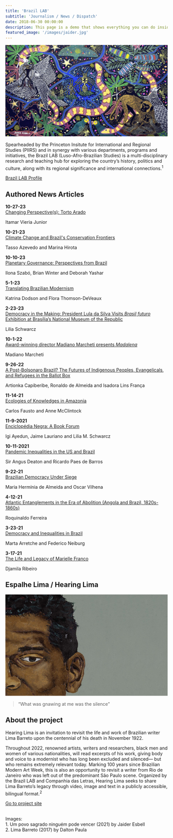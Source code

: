 ```yaml
---
title: 'Brazil LAB'
subtitle: 'Journalism / News / Dispatch'
date: 2018-06-30 00:00:00
description: This page is a demo that shows everything you can do inside portfolio and blog posts.
featured_image: '/images/jaider.jpg'
---
```


![](/images/jaider.jpg)

Spearheaded by the Princeton Insitute for International and Regional Studies (PIIRS) and in synergy with various departments, programs and initiatives, the Brazil LAB (Luso-Afro-Brazilian Studies) is a multi-disciplinary research and teaching hub for exploring the country’s history, politics and culture, along with its regional significance and international connections.<sup>1<sup>

[Brazil LAB Profile](https://brazillab.princeton.edu/people/daniel-persia)

## Authored News Articles

**10-27-23** <br>
[Changing Perspective(s): Torto Arado](https://brazillab.princeton.edu/news/changing-perspectives-brazilian-writer-itamar-vieira-junior-torto-arado)

Itamar Vieria Junior

**10-21-23** <br>
[Climate Change and Brazil's Conservation Frontiers](https://brazillab.princeton.edu/news/climate-change-and-brazils-conservation-frontiers)

Tasso Azevedo and Marina Hirota

**10-10-23** <br>
[Planetary Governance: Perspectives from Brazil](https://brazillab.princeton.edu/news/brazil-crossroads)

Ilona Szabó, Brian Winter and Deborah Yashar

**5-1-23** <br> 
[Translating Brazilian Modernism](https://brazillab.princeton.edu/news/translating-brazilian-modernism-roundtable-katrina-dodson-and-flora-thomson-deveaux)

Katrina Dodson and Flora Thomson-DeVeaux

**2-23-23** <br>
[Democracy in the Making: President Lula da Silva Visits *Brasil futuro* Exhibition at Brasília’s National Museum of the Republic](https://brazillab.princeton.edu/news/democracy-making-president-lula-da-silva-visits-brasil-futuro-exhibition-bras%C3%ADlia’s-national#:-:text=daniel%20persia) <br>

Lilia Schwarcz 

**10-1-22** <br>
[Award-winning director Madiano Marcheti presents *Madalena*](https://brazillab.princeton.edu/news/award-winning-director-madiano-marcheti-presents-madalena) <br>

Madiano Marcheti 

**9-26-22** <br>
[A Post-Bolsonaro Brazil? The Futures of Indigenous Peoples, Evangelicals, and Refugees in the Ballot Box](https://brazillab.princeton.edu/news/post-bolsonaro-brazil-scholars-discuss-possible-futures-indigenous-peoples-evangelicals-and) <br>

Artionka Capiberibe, Ronaldo de Almeida and Isadora Lins França <br>

**11-14-21** <br> 
[Ecologies of Knowledges in Amazonia](https://brazillab.princeton.edu/news/carlos-fausto-and-anne-mcclintock-ecologies-knowledges-amazonia) <br>

Carlos Fausto and Anne McClintock <br>

**11-9-2021** <br> 
[Enciclopédia Negra: A Book Forum](https://brazillab.princeton.edu/news/enciclopedia-negra-book-forum-igi-ayedun-jaime-lauriano-and-lilia-m-schwarcz)<br>

Igi Ayedun, Jaime Lauriano and Lilia M. Schwarcz <br>

**10-11-2021** <br>
[Pandemic Inequalities in the US and Brazil](https://brazillab.princeton.edu/news/sir-angus-deaton-and-ricardo-paes-de-barros-pandemic-inequalities-us-and-brazil)<br>

Sir Angus Deaton and Ricardo Paes de Barros <br>

**9-22-21**<br>
[Brazilian Democracy Under Siege](https://brazillab.princeton.edu/news/maria-herminia-tavares-de-almeida-and-oscar-vilhena-brazilian-democracy-under-siege) <br> 

Maria Hermínia de Almeida and Oscar Vilhena <br>

**4-12-21** <br>
[Atlantic Entanglements in the Era of Abolition (Angola and Brazil, 1820s-1860s)](https://brazillab.princeton.edu/news/roquinaldo-ferreira-atlantic-entanglements-era-abolition-angola-and-brazil-1820s-1860s)<br>

Roquinaldo Ferreira <br>

**3-23-21** <br>
[Democracy and Inequalities in Brazil](https://brazillab.princeton.edu/news/marta-arretche-and-federico-neiburg-democracy-and-inequalities-brazil)<br>

Marta Arretche and Federico Neiburg <br>

**3-17-21** <br>
[The Life and Legacy of Marielle Franco](https://brazillab.princeton.edu/news/djamila-ribeiro-life-and-legacy-marielle-franco)<br>

Djamila Ribeiro <br>

## Espalhe Lima / Hearing Lima 

![](/images/lima.jpg)

>“What was gnawing at me was the silence” 

## About the project

Hearing Lima is an invitation to revisit the life and work of Brazilian writer Lima Barreto upon the centennial of his death in November 1922.

Throughout 2022, renowned artists, writers and researchers, black men and women of various nationalities, will read excerpts of his work, giving body and voice to a modernist who has long been excluded and silenced— but who remains extremely relevant today. Marking 100 years since Brazilian Modern Art Week, this is also an opportunity to revisit a writer from Rio de Janeiro who was left out of the predominant São Paulo scene. Organized by the Brazil LAB and Companhia das Letras, Hearing Lima seeks to share Lima Barreto’s legacy through video, image and text in a publicly accessible, bilingual format.<sup>2<sup>

<a href="https://www.espalhelima.com.br/en/" class="button button--large">Go to project site</a>

<br>
Images: 
<br>
1. Um povo sagrado ninguém pode vencer (2021) by Jaider Esbell
<br>
2. Lima Barreto (2017) by Dalton Paula

